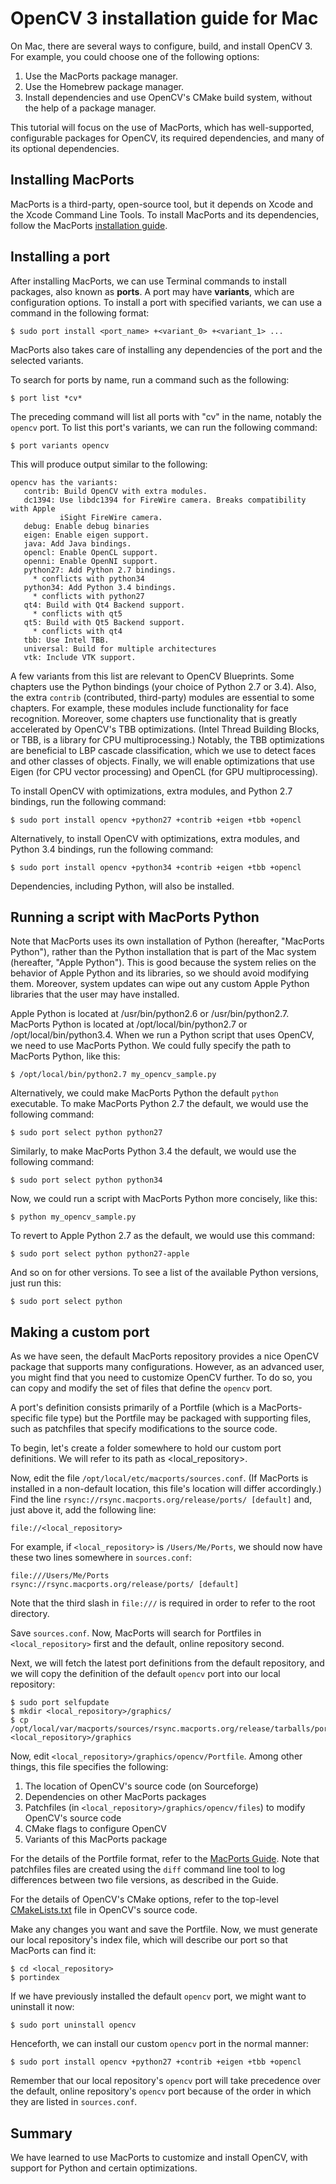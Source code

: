 # OpenCV 3 installation guide for Mac

On Mac, there are several ways to configure, build, and install OpenCV 3. For example, you could choose one of the following options:

1. Use the MacPorts package manager.
2. Use the Homebrew package manager.
3. Install dependencies and use OpenCV's CMake build system, without the help of a package manager.

This tutorial will focus on the use of MacPorts, which has well-supported, configurable packages for OpenCV, its required dependencies, and many of its optional dependencies.

## Installing MacPorts

MacPorts is a third-party, open-source tool, but it depends on Xcode and the Xcode Command Line Tools. To install MacPorts and its dependencies, follow the MacPorts [installation guide](https://www.macports.org/install.php).

## Installing a port

After installing MacPorts, we can use Terminal commands to install packages, also known as **ports**. A port may have **variants**, which are configuration options. To install a port with specified variants, we can use a command in the following format:

    $ sudo port install <port_name> +<variant_0> +<variant_1> ...

MacPorts also takes care of installing any dependencies of the port and the selected variants.

To search for ports by name, run a command such as the following:

    $ port list *cv*

The preceding command will list all ports with "cv" in the name, notably the `opencv` port. To list this port's variants, we can run the following command:

    $ port variants opencv

This will produce output similar to the following:

```
opencv has the variants:
   contrib: Build OpenCV with extra modules.
   dc1394: Use libdc1394 for FireWire camera. Breaks compatibility with Apple
           iSight FireWire camera.
   debug: Enable debug binaries
   eigen: Enable eigen support.
   java: Add Java bindings.
   opencl: Enable OpenCL support.
   openni: Enable OpenNI support.
   python27: Add Python 2.7 bindings.
     * conflicts with python34
   python34: Add Python 3.4 bindings.
     * conflicts with python27
   qt4: Build with Qt4 Backend support.
     * conflicts with qt5
   qt5: Build with Qt5 Backend support.
     * conflicts with qt4
   tbb: Use Intel TBB.
   universal: Build for multiple architectures
   vtk: Include VTK support.
```

A few variants from this list are relevant to OpenCV Blueprints. Some chapters use the Python bindings (your choice of Python 2.7 or 3.4). Also, the extra `contrib` (contributed, third-party) modules are essential to some chapters. For example, these modules include functionality for face recognition. Moreover, some chapters use functionality that is greatly accelerated by OpenCV's TBB optimizations. (Intel Thread Building Blocks, or TBB, is a library for CPU multiprocessing.) Notably, the TBB optimizations are beneficial to LBP cascade classification, which we use to detect faces and other classes of objects. Finally, we will enable optimizations that use Eigen (for CPU vector processing) and OpenCL (for GPU multiprocessing).

To install OpenCV with optimizations, extra modules, and Python 2.7 bindings, run the following command:

    $ sudo port install opencv +python27 +contrib +eigen +tbb +opencl

Alternatively, to install OpenCV with optimizations, extra modules, and Python 3.4 bindings, run the following command:

    $ sudo port install opencv +python34 +contrib +eigen +tbb +opencl

Dependencies, including Python, will also be installed.

## Running a script with MacPorts Python

Note that MacPorts uses its own installation of Python (hereafter, "MacPorts Python"), rather than the Python installation that is part of the Mac system (hereafter, "Apple Python"). This is good because the system relies on the behavior of Apple Python and its libraries, so we should avoid modifying them. Moreover, system updates can wipe out any custom Apple Python libraries that the user may have installed.

Apple Python is located at /usr/bin/python2.6 or /usr/bin/python2.7. MacPorts Python is located at /opt/local/bin/python2.7 or /opt/local/bin/python3.4. When we run a Python script that uses OpenCV, we need to use MacPorts Python. We could fully specify the path to MacPorts Python, like this:

    $ /opt/local/bin/python2.7 my_opencv_sample.py

Alternatively, we could make MacPorts Python the default `python` executable. To make MacPorts Python 2.7 the default, we would use the following command:

    $ sudo port select python python27

Similarly, to make MacPorts Python 3.4 the default, we would use the following command: 

    $ sudo port select python python34

Now, we could run a script with MacPorts Python more concisely, like this:

    $ python my_opencv_sample.py

To revert to Apple Python 2.7 as the default, we would use this command:

    $ sudo port select python python27-apple

And so on for other versions. To see a list of the available Python versions, just run this:

    $ sudo port select python

## Making a custom port

As we have seen, the default MacPorts repository provides a nice OpenCV package that supports many configurations. However, as an advanced user, you might find that you need to customize OpenCV further. To do so, you can copy and modify the set of files that define the `opencv` port.

A port's definition consists primarily of a Portfile (which is a MacPorts-specific file type) but the Portfile may be packaged with supporting files, such as patchfiles that specify modifications to the source code.

To begin, let's create a folder somewhere to hold our custom port definitions. We will refer to its path as <local_repository>.

Now, edit the file `/opt/local/etc/macports/sources.conf`. (If MacPorts is installed in a non-default location, this file's location will differ accordingly.) Find the line `rsync://rsync.macports.org/release/ports/ [default]` and, just above it, add the following line:

    file://<local_repository>

For example, if `<local_repository>` is `/Users/Me/Ports`, we should now have these two lines somewhere in `sources.conf`:

    file:///Users/Me/Ports
    rsync://rsync.macports.org/release/ports/ [default]

Note that the third slash in `file:///` is required in order to refer to the root directory.

Save `sources.conf`. Now, MacPorts will search for Portfiles in `<local_repository>` first and the default, online repository second.

Next, we will fetch the latest port definitions from the default repository, and we will copy the definition of the default `opencv` port into our local repository:

    $ sudo port selfupdate
    $ mkdir <local_repository>/graphics/
    $ cp /opt/local/var/macports/sources/rsync.macports.org/release/tarballs/ports/graphics/opencv <local_repository>/graphics

Now, edit `<local_repository>/graphics/opencv/Portfile`. Among other things, this file specifies the following:

1. The location of OpenCV's source code (on Sourceforge)
2. Dependencies on other MacPorts packages
3. Patchfiles (in `<local_repository>/graphics/opencv/files`) to modify OpenCV's source code
4. CMake flags to configure OpenCV
5. Variants of this MacPorts package

For the details of the Portfile format, refer to the [MacPorts Guide](http://guide.macports.org/#development). Note that patchfiles files are created using the `diff` command line tool to log differences between two file versions, as described in the Guide.

For the details of OpenCV's CMake options, refer to the top-level [CMakeLists.txt](https://github.com/Itseez/opencv/blob/master/CMakeLists.txt) file in OpenCV's source code.

Make any changes you want and save the Portfile. Now, we must generate our local repository's index file, which will describe our port so that MacPorts can find it:

    $ cd <local_repository>
    $ portindex

If we have previously installed the default `opencv` port, we might want to uninstall it now:

    $ sudo port uninstall opencv

Henceforth, we can install our custom `opencv` port in the normal manner:

    $ sudo port install opencv +python27 +contrib +eigen +tbb +opencl

Remember that our local repository's `opencv` port will take precedence over the default, online repository's `opencv` port because of the order in which they are listed in `sources.conf`.

## Summary

We have learned to use MacPorts to customize and install OpenCV, with support for Python and certain optimizations.
